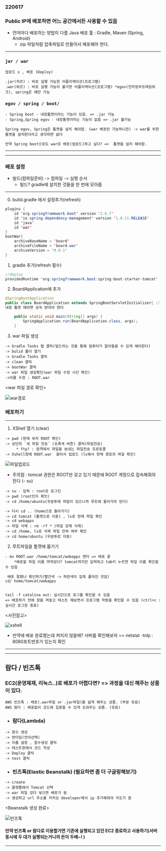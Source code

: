 ### 220617

### Public IP에 배포하면 어느 공간에서든 사용할 수 있음
- 언어마다 배포하는 방법이 다름
Java 배포 툴 : Gradle, Maven (Spring, Android)
    - zip 파일처럼 압축파일로 만들어서 배포해야 한다.
---
### `jar / war`
```
업로드 x , 배포 (Deploy)

.jar(자르) : 바로 실행 가능한 어플리케이션(프로그램) 
.war(와르) : 바로 실행 가능이 불가한 어플리케이션(프로그램) *egov(전자정부프레임워크), spring은 얘만 가능
```
### `egov / spring / boot/`
```
- Spring boot - 내장톰캣이라는 기능이 있음. => .jar 가능
- Spring,Spring egov - 내장톰캣이라는 기능이 없음 => .jar 불가능  

Spring egov, Spring은 톰캣을 설치 해야함. (war 배포만 가능하니깐) -> war를 위한 톰캣을 설치한다라고 생각하면 쉽다

만약 Spring boot으로도 war로 배포(업로드)하고 싶다? =>  톰캣을 설치 해야함.
```
---
---
### 배포 설정
- 빌드(컴파일준비) -> 컴파일 -> 실행 순서
    * 빌드? gradle에 설치한 것들을 한 번에 모아줌
---

0. bulid.gradle 에서 설정추가(refresh)
```java
plugins {
	id 'org.springframework.boot' version '2.6.7'
	id 'io.spring.dependency-management' version '1.0.11.RELEASE'
	id 'java'
	id 'war'
}
bootWar{
	archiveBaseName = 'board'
	archiveFileName = 'board.war'
	archiveVersion = '0.0.1'
}
```

1. gradle 추가(refresh 필수)
```java
//deploy
providedRuntime 'org.springframework.boot:spring-boot-starter-tomcat'
```

2. BoardApplication에 추가
```java
@SpringBootApplication
public class BoardApplication extends SpringBootServletInitializer{ //
내장 톰캣 떼려면 상속 받아야 한다

	public static void main(String[] args) {
		SpringApplication.run(BoardApplication.class, args);
	}
```

3. war 파일 생성
```
-> Gradle Tasks 탭 클릭(빌드라는 것을 통해 컴퓨터가 알아들을 수 있게 해야한다)
-> bulid 폴더 열기
-> Gradle Tasks 클릭
-> clean 클릭
-> bootWar 클릭
-> war 파일 생성확인(war 파일 수정 시간 확인) 
->이름 수정 : ROOT.war
```

<war 파일 경로 확인>

![war경로](https://user-images.githubusercontent.com/96815399/174435228-1a136aae-66eb-49ca-935b-84f76b1c34e1.png)

### 배포하기 
---
1. XShell 열기 (clear) 
```
-> pwd (현재 위치 ROOT 확인)
-> 상단의 `새 파일 전송` (초록색 버튼) 클릭(파일전송) 
     * ftp? : 원격에서 파일을 보내는 파일전송 프로토콜
-> Xshell창에 ROOT.war  끌어서 업로드 (ls해서 현재 경로의 파일 확인)
```

![파일업로드](https://user-images.githubusercontent.com/96815399/174217027-e8b5e64d-4383-450c-a0ec-ed2090eadebe.png)
 * 주의점 : tomcat 권한은 ROOT만 갖고 있기 때문에 ROOT 계정으로 접속해줘야 한다 (- su)    
```  
-> su - 입력 : root로 로그인
-> pwd (root인지 확인)
-> cd /home/ubuntu(우분투에 파일이 있으니까 루트에 들어가야 된다)

-> 다시 cd .. (home으로 돌아가기)
-> cd tomcat (톰캣으로 이동) , ls로 현재 파일 확인 
-> cd webapps
-> 파일 삭제 : rm -rf * (파일 강제 삭제)   
-> cd /home, ls로 삭제 파일 잔여 여부 확인
-> cd home/ubuntu (우분투로 이동)

```

2. 루트파일을 톰캣에 옮기기
```
- mv ROOT.war /home/tomcat/webapps 엔터 => 배포 끝
    *배포할 파일 이름 까먹었다? tomcat까지만 입력하고 tab키 누르면 파일 이름 확인할 수 있음

 배포 잘됐나 확인하기(빨간색 -> 파란색이 압축 풀어진 것임) 
cd/ home/tomcat/webapps

    
tail -f catalina out: 실시간으로 로그를 확인할 수 있음
=> 배포하기 전에 창을 켜놓고 테스트 해보면서 프로그램 작동을 확인할 수 있음 (ctrl+c :실시간 로그창 종료)
```
<사진참고>

![xshell](https://user-images.githubusercontent.com/96815399/174246557-7eb18219-495f-414e-a69e-fd7036e30849.PNG)

- 만약에 배포 완료했는데 켜지지 않을때? 서버를 확인해보자
=> netstat -tnlp : 8080포트번호가 있는지 확인 

---
---
## 람다 / 빈즈톡
### EC2(운영체재, 리눅스..)로 배포가 어렵다면? => 과정을 대신 해주는 상품이 있다.
```
AWS 빈즈톡 : 배포(.war파일 or .jar파일)를 쉽게 해주는 상품. (부분 유료)
AWS 람다 : 배포없이 코드에 집중할 수 있게 도와주는 상품. (유료) 
```

- ### 람다(Lambda)
```
-> 함수 생성
-> 런타임(언어선택)
-> 이름 설정 , 함수생성 클릭
-> 테스트창에서 코드 작성 
-> Deploy 클릭
-> test 클릭
```

- ### 빈즈톡(Elastic Beanstalk) (필요하면 좀 더 구글링해보기)
```
-> create
-> 플랫폼에서 Tomcat 선택
-> war 파일 갖다 넣으면 배포가 됨
-> 생성하고 url 주소를 카카오 developer에서 ip 추가해줘야 지도가 뜸
```
<Beanstalk 생성 완료>

![빈즈톡](https://user-images.githubusercontent.com/96815399/174214283-3f10687e-7c53-4e65-852e-b6737c91882a.png)



#### 만약 빈즈톡 or 람다로 이용할거면 기존에 실행되고 있던 EC2 종료하고 사용하기(서버 동시에 두 대가 실행되는거니까 돈이 두배~! )
---
